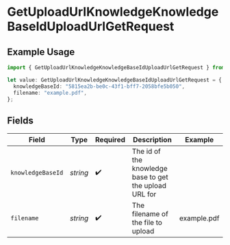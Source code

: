 # GetUploadUrlKnowledgeKnowledgeBaseIdUploadUrlGetRequest

## Example Usage

```typescript
import { GetUploadUrlKnowledgeKnowledgeBaseIdUploadUrlGetRequest } from "opperai/models/operations";

let value: GetUploadUrlKnowledgeKnowledgeBaseIdUploadUrlGetRequest = {
  knowledgeBaseId: "5815ea2b-be0c-43f1-bff7-2058bfe5b050",
  filename: "example.pdf",
};
```

## Fields

| Field                                                  | Type                                                   | Required                                               | Description                                            | Example                                                |
| ------------------------------------------------------ | ------------------------------------------------------ | ------------------------------------------------------ | ------------------------------------------------------ | ------------------------------------------------------ |
| `knowledgeBaseId`                                      | *string*                                               | :heavy_check_mark:                                     | The id of the knowledge base to get the upload URL for |                                                        |
| `filename`                                             | *string*                                               | :heavy_check_mark:                                     | The filename of the file to upload                     | example.pdf                                            |